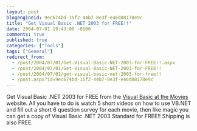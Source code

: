 ```yaml
---
layout: post
blogengineid: 9ec674bd-15f2-44b7-8e3f-e46d88178e9c
title: "Get Visual Basic .NET 2003 for FREE!!"
date: 2004-07-01 19:43:00 -0500
comments: true
published: true
categories: ["Tools"]
tags: ["General"]
redirect_from: 
  - /post/2004/07/01/Get-Visual-Basic-NET-2003-for-FREE!!.aspx
  - /post/2004/07/01/Get-Visual-Basic-NET-2003-for-FREE!!
  - /post/2004/07/01/get-visual-basic-net-2003-for-free!!
  - /post.aspx?id=9ec674bd-15f2-44b7-8e3f-e46d88178e9c
---
```


Get Visual Basic .NET 2003 for FREE from the <a title="Visual Basic at the Movies" href="http://msdn.microsoft.com/vbasic/atthemovies/" target="_blank">Visual Basic at the Movies</a> website. All you have to do is watch 5 short videos on how to use VB.NET and fill out a short 6 question survey for each movie, then like magic you can get a copy of Visual Basic .NET 2003 Standard for FREE!! Shipping is also FREE.
